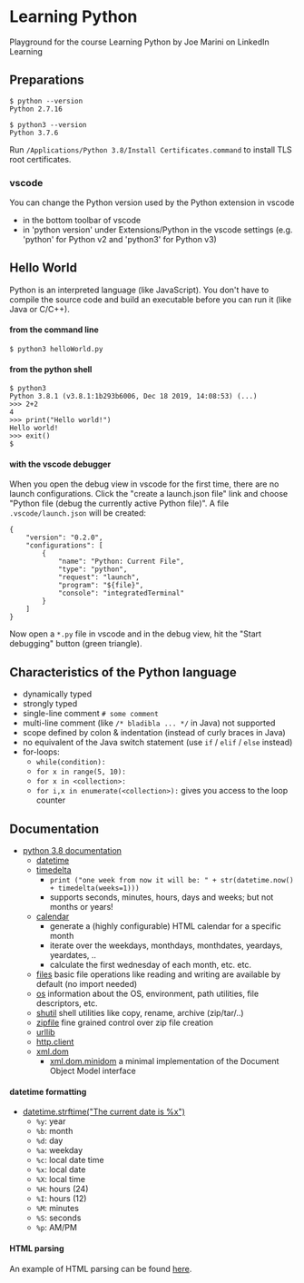 # Learning Python

Playground for the course Learning Python by Joe Marini on LinkedIn Learning

## Preparations

```
$ python --version
Python 2.7.16

$ python3 --version
Python 3.7.6 
```

Run `/Applications/Python 3.8/Install Certificates.command` to install TLS root certificates.

### vscode
You can change the Python version used by the Python extension in vscode
* in the bottom toolbar of vscode
* in 'python version' under Extensions/Python in the vscode settings (e.g. 'python' for Python v2 and 'python3' for Python v3)

## Hello World

Python is an interpreted language (like JavaScript). You don't have to compile the source code and build an executable before you can run it (like Java or C/C++).

#### from the command line
`$ python3 helloWorld.py` 

#### from the python shell
```
$ python3
Python 3.8.1 (v3.8.1:1b293b6006, Dec 18 2019, 14:08:53) (...)
>>> 2+2
4
>>> print("Hello world!")
Hello world!
>>> exit()
$ 
```

#### with the vscode debugger
When you open the debug view in vscode for the first time, there are no launch configurations. Click the "create a launch.json file" link and choose "Python file (debug the currently active Python file)". A file `.vscode/launch.json` will be created:
```
{
    "version": "0.2.0",
    "configurations": [
        {
            "name": "Python: Current File",
            "type": "python",
            "request": "launch",
            "program": "${file}",
            "console": "integratedTerminal"
        }
    ]
}
```
Now open a `*.py` file in vscode and in the debug view, hit the "Start debugging" button (green triangle).

## Characteristics of the Python language

* dynamically typed
* strongly typed
* single-line comment `# some comment`
* multi-line comment (like `/* bladibla ... */` in Java) not supported 
* scope defined by colon & indentation (instead of curly braces in Java)
* no equivalent of the Java switch statement (use `if` / `elif` / `else` instead)
* for-loops:
  * `while(condition):`
  * `for x in range(5, 10):`
  * `for x in <collection>:`
  * `for i,x in enumerate(<collection>):` gives you access to the loop counter

## Documentation

* [python 3.8 documentation](https://docs.python.org/3.8/index.html)
  * [datetime](https://docs.python.org/3.8/library/datetime.html)
  * [timedelta](https://docs.python.org/3.8/library/datetime.html#timedelta-objects)
    * `print ("one week from now it will be: " + str(datetime.now() + timedelta(weeks=1)))`
    * supports seconds, minutes, hours, days and weeks; but not months or years!
  * [calendar](https://docs.python.org/3.8/library/calendar.html)
    * generate a (highly configurable) HTML calendar for a specific month
    * iterate over the weekdays, monthdays, monthdates, yeardays, yeardates, ..
    * calculate the first wednesday of each month, etc. etc.
  * [files](https://docs.python.org/3.8/library/filesys.html) basic file operations like reading and writing are available by default (no import needed)
  * [os](https://docs.python.org/3.8/library/os.html) information about the OS, environment, path utilities, file descriptors, etc.
  * [shutil](https://docs.python.org/3.8/library/shutil.html) shell utilities like copy, rename, archive (zip/tar/..)
  * [zipfile](https://docs.python.org/3/library/zipfile.html) fine grained control over zip file creation
  * [urllib](https://docs.python.org/3/library/urllib.html)
  * [http.client](https://docs.python.org/3/library/http.client.html)
  * [xml.dom](https://docs.python.org/3/library/xml.dom.html) 
    * [xml.dom.minidom](https://docs.python.org/3/library/xml.dom.minidom.html) a minimal implementation of the Document Object Model interface

#### datetime formatting

* [datetime.strftime("The current date is %x")](https://docs.python.org/3.8/library/datetime.html#strftime-strptime-behavior)
  * `%y`: year
  * `%b`: month
  * `%d`: day
  * `%a`: weekday
  * `%c`: local date time
  * `%x`: local date
  * `%X`: local time
  * `%H`: hours (24)
  * `%I`: hours (12)
  * `%M`: minutes
  * `%S`: seconds 
  * `%p`: AM/PM

#### HTML parsing

An example of HTML parsing can be found [here](https://www.linkedin.com/learning/learning-python-2/parsing-and-processing-html).